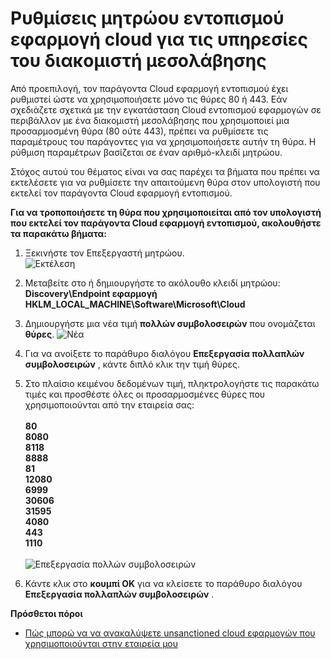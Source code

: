 <properties 
    pageTitle="Εφαρμογή εντοπισμού ρυθμίσεις μητρώου για τις υπηρεσίες του διακομιστή μεσολάβησης στο cloud | Microsoft Azure" 
    description="Στόχος αυτού του θέματος είναι να σας παρέχει τα βήματα που πρέπει να εκτελέσετε για να ρυθμίσετε την απαιτούμενη θύρα στον υπολογιστή που εκτελεί τον παράγοντα Cloud εφαρμογή εντοπισμού." 
    services="active-directory" 
    documentationCenter="" 
    authors="markusvi" 
    manager="femila"/>

<tags 
    ms.service="active-directory" 
    ms.workload="identity" 
    ms.tgt_pltfrm="na" 
    ms.devlang="na" 
    ms.topic="article" 
    ms.date="10/10/2016" 
    ms.author="markusvi"/>

# <a name="cloud-app-discovery-registry-settings-for-proxy-services"></a>Ρυθμίσεις μητρώου εντοπισμού εφαρμογή cloud για τις υπηρεσίες του διακομιστή μεσολάβησης

Από προεπιλογή, τον παράγοντα Cloud εφαρμογή εντοπισμού έχει ρυθμιστεί ώστε να χρησιμοποιήσετε μόνο τις θύρες 80 ή 443. Εάν σχεδιάζετε σχετικά με την εγκατάσταση Cloud εντοπισμού εφαρμογών σε περιβάλλον με ένα διακομιστή μεσολάβησης που χρησιμοποιεί μια προσαρμοσμένη θύρα (80 ούτε 443), πρέπει να ρυθμίσετε τις παραμέτρους του παράγοντες για να χρησιμοποιήσετε αυτήν τη θύρα. Η ρύθμιση παραμέτρων βασίζεται σε έναν αριθμό-κλειδί μητρώου.


Στόχος αυτού του θέματος είναι να σας παρέχει τα βήματα που πρέπει να εκτελέσετε για να ρυθμίσετε την απαιτούμενη θύρα στον υπολογιστή που εκτελεί τον παράγοντα Cloud εφαρμογή εντοπισμού.



**Για να τροποποιήσετε τη θύρα που χρησιμοποιείται από τον υπολογιστή που εκτελεί τον παράγοντα Cloud εφαρμογή εντοπισμού, ακολουθήστε τα παρακάτω βήματα:**


1. Ξεκινήστε τον Επεξεργαστή μητρώου. <br> ![Εκτέλεση](./media/active-directory-cloudappdiscovery-registry-settings-for-proxy-services/proxy01.png)

2. Μεταβείτε στο ή δημιουργήστε το ακόλουθο κλειδί μητρώου: <br> **Discovery\Endpoint εφαρμογή HKLM_LOCAL_MACHINE\Software\Microsoft\Cloud** 

3. Δημιουργήστε μια νέα τιμή **πολλών συμβολοσειρών** που ονομάζεται **θύρες**. ![Νέα](./media/active-directory-cloudappdiscovery-registry-settings-for-proxy-services/proxy02.png)

4. Για να ανοίξετε το παράθυρο διαλόγου **Επεξεργασία πολλαπλών συμβολοσειρών** , κάντε διπλό κλικ την τιμή θύρες.


5. Στο πλαίσιο κειμένου δεδομένων τιμή, πληκτρολογήστε τις παρακάτω τιμές και προσθέστε όλες οι προσαρμοσμένες θύρες που χρησιμοποιούνται από την εταιρεία σας: <br><br>
**80** <br>
**8080** <br>
**8118** <br>
**8888** <br>
**81** <br>
**12080** <br>
**6999** <br>
**30606** <br>
**31595** <br>
**4080** <br>
**443** <br>
**1110** <br><br>
![Επεξεργασία πολλών συμβολοσειρών](./media/active-directory-cloudappdiscovery-registry-settings-for-proxy-services/proxy03.png)

6. Κάντε κλικ στο **κουμπί OK** για να κλείσετε το παράθυρο διαλόγου **Επεξεργασία πολλαπλών συμβολοσειρών** .



**Πρόσθετοι πόροι**


* [Πώς μπορώ να να ανακαλύψετε unsanctioned cloud εφαρμογών που χρησιμοποιούνται στην εταιρεία μου](active-directory-cloudappdiscovery-whatis.md) 


